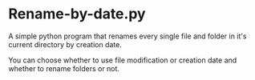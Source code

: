 # Rename-by-date.py

A simple python program that renames every single file and folder in it's current directory by creation date.

You can choose whether to use file modification or creation date and whether to rename folders or not.